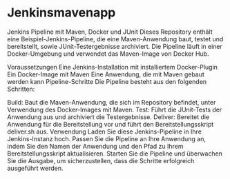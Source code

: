 # Jenkinsmavenapp
Jenkins Pipeline mit Maven, Docker und JUnit
Dieses Repository enthält eine Beispiel-Jenkins-Pipeline, die eine Maven-Anwendung baut, testet und bereitstellt, sowie JUnit-Testergebnisse archiviert. 
Die Pipeline läuft in einer Docker-Umgebung und verwendet das Maven-Image von Docker Hub.

Voraussetzungen
Eine Jenkins-Installation mit installiertem Docker-Plugin
Ein Docker-Image mit Maven
Eine Anwendung, die mit Maven gebaut werden kann
Pipeline-Schritte
Die Pipeline besteht aus den folgenden Schritten:

Build: Baut die Maven-Anwendung, die sich im Repository befindet, unter Verwendung des Docker-Images mit Maven.
Test: Führt die JUnit-Tests der Anwendung aus und archiviert die Testergebnisse.
Deliver: Bereitet die Anwendung für die Bereitstellung vor und führt den Bereitstellungsskript deliver.sh aus.
Verwendung
Laden Sie diese Jenkins-Pipeline in Ihre Jenkins-Instanz hoch.
Passen Sie die Pipeline an Ihre Anwendung an, indem Sie den Namen der Anwendung und den Pfad zu Ihrem Bereitstellungsskript aktualisieren.
Starten Sie die Pipeline und überwachen Sie die Ausgabe, um sicherzustellen, dass die Schritte erfolgreich ausgeführt werden.
